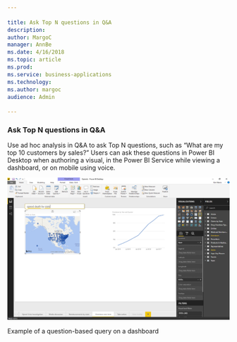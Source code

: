```yaml
---

title: Ask Top N questions in Q&A
description: 
author: MargoC
manager: AnnBe
ms.date: 4/16/2018
ms.topic: article
ms.prod: 
ms.service: business-applications
ms.technology: 
ms.author: margoc
audience: Admin

---
```

### Ask Top N questions in Q&A



Use ad hoc analysis in Q&A to ask Top N questions, such as “What are my top 10
customers by sales?” Users can ask these questions in Power BI Desktop when
authoring a visual, in the Power BI Service while viewing a dashboard, or on
mobile using voice.

![A screenshot showing an example of a question-based query on a dashboard](media/ask-top-n-questions-in-q-a-1.png "A screenshot showing an example of a question-based query on a dashboard")

Example of a question-based query on a dashboard


